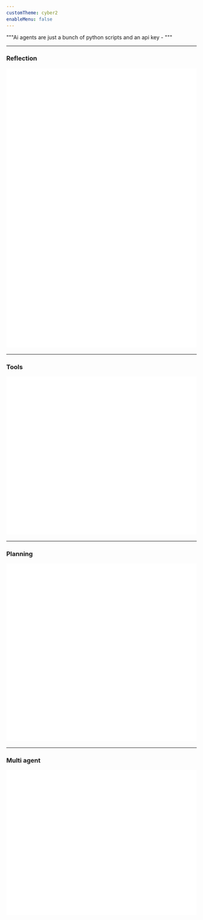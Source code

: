 ```yaml
---
customTheme: cyber2
enableMenu: false
---
```


"""Ai agents are just a bunch of python scripts and an api key - """ 

---

### Reflection


![](./diagrams/reflection.svg)

---

### Tools


![](./diagrams/tools.svg)


---

### Planning

![](./diagrams/planning.svg)


---

### Multi agent

![](./diagrams/multi_agent.svg)





